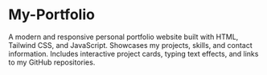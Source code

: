 # My-Portfolio
A modern and responsive personal portfolio website built with HTML, Tailwind CSS, and JavaScript.  Showcases my projects, skills, and contact information. Includes interactive project cards,  typing text effects, and links to my GitHub repositories.
